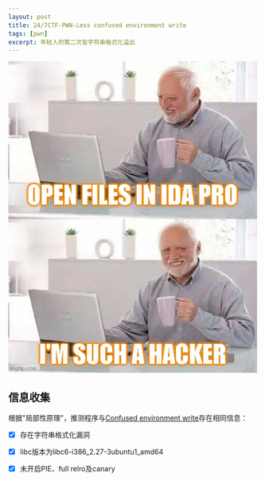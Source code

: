 ```yaml
---
layout: post
title: 24/7CTF-PWN-Less confused environment write
tags: [pwn]
excerpt: 年轻人的第二次盲字符串格式化溢出
---
```



![](/assets/img/247ctf/pwn/less_confused_environment_write/logo.jpg)

## 信息收集
根据"局部性原理"，推测程序与[Confused environment write](https://dam0cles.github.io/2022/05/05/confused_envrionment_write.html/#leak_got_plt)存在相同信息：

- [x] 存在字符串格式化漏洞
- [x] libc版本为libc6-i386_2.27-3ubuntu1_amd64
- [x] 未开启PIE、full relro及canary

